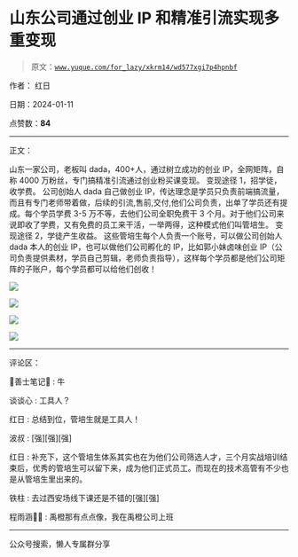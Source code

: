 # 山东公司通过创业 IP 和精准引流实现多重变现

> 原文：[`www.yuque.com/for_lazy/xkrm14/wd577xgi7p4hpnbf`](https://www.yuque.com/for_lazy/xkrm14/wd577xgi7p4hpnbf)

作者： 红日

日期：2024-01-11

点赞数：**84**

* * *

正文：

山东一家公司，老板叫 dada，400+人，通过树立成功的创业 IP，全网矩阵，自称 4000 万粉丝，专门搞精准引流通过创业粉买课变现。
变现途径 1，招学徒，收学费。
公司创始人 dada 自己做创业 IP，传达理念是学员只负责前端搞流量，而且有专门老师带着做，后续的引流,售前,交付,他们公司负责，出单了学员还有提成。每个学员学费 3-5 万不等，去他们公司全职免费干 3 个月。对于他们公司来说即收了学费，又有免费的员工来干活，一举两得，这种模式他们叫管培生。
变现途径 2，学徒产生收益。
这些管培生每个人负责一个账号，可以做公司创始人 dada 本人的创业 IP，也可以做他们公司孵化的 IP，比如郭小妹卤味创业 IP（公司负责提供素材，学员自己剪辑，老师负责指导），这样每个学员都是他们公司矩阵的子账户，每个学员都可以给他们创收！

![](img/7232825f94eaaa55d72a353c434f8914.png)

![](img/e44ccb073192736188cfc6eb73bdcc0c.png)

![](img/b13a774f9152a312cd7dde91e17747ff.png)

![](img/68e2cc5a6d6c75e05a88da5519a1e6ec.png)

* * *

评论区：

💖善士笔记💖 : 牛

谈谈心 : 工具人？

红日 : 总结到位，管培生就是工具人！

波叔 : [强][强][强]

红日 : 补充下，这个管培生体系其实也在为他们公司筛选人才，三个月实战培训结束后，优秀的管培生可以留下来，成为他们正式员工。而现在的技术高管有不少也是从管培生里出来的。

铁柱 : 去过西安场线下课还是不错的[强][强]

程雨涵💞🌸 : 禹橙那有点点像，我在禹橙公司上班

* * *

公众号搜索，懒人专属群分享